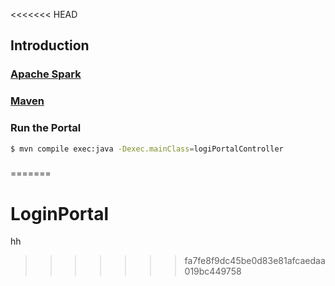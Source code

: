 <<<<<<< HEAD
## Introduction


### [Apache Spark](http://gatling.io/)


### [Maven](http://www.scala-sbt.org/)



### Run the Portal 
```bash
$ mvn compile exec:java -Dexec.mainClass=logiPortalController
```

###
=======
# LoginPortal

hh
>>>>>>> fa7fe8f9dc45be0d83e81afcaedaa019bc449758
